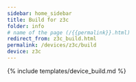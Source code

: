 ```yaml
---
sidebar: home_sidebar
title: Build for z3c
folder: info
# name of the page (/{{permalink}}.html)
redirect_from: z3c_build.html
permalink: /devices/z3c/build
device: z3c
---
```

{% include templates/device_build.md %}
